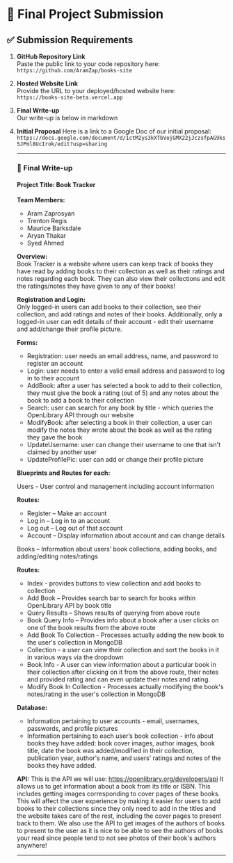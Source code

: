 # 🚀 Final Project Submission

## ✅ Submission Requirements

1. **GitHub Repository Link**  
   Paste the public link to your code repository here:  
   `https://github.com/AramZap/books-site`

2. **Hosted Website Link**  
   Provide the URL to your deployed/hosted website here:  
   `https://books-site-beta.vercel.app`

3. **Final Write-up**  
   Our write-up is below in markdown

4. **Initial Proposal**
   Here is a link to a Google Doc of our initial proposal:
   `https://docs.google.com/document/d/1ctM2ys3kXTbVojGMX22jJczsfpAG9ks5JPml8UcIrok/edit?usp=sharing`

   ---
   ### 📝 Final Write-up

   #### Project Title: Book Tracker

   **Team Members:**  
   - Aram Zaprosyan
   - Trenton Regis 
   - Maurice Barksdale
   - Aryan Thakar
   - Syed Ahmed


   **Overview:**  
   Book Tracker is a website where users can keep track of books they have read by adding books to their collection as well as their ratings and notes regarding each book. They can also view their collections and edit the ratings/notes they have given to any of their books!


   **Registration and Login:**  
   Only logged-in users can add books to their collection, see their collection, and add ratings and notes of their books. Additionally, only a logged-in user can edit details of their account - edit their username and add/change their profile picture.


   **Forms:**  
   - Registration: user needs an email address, name, and password to register an account
   - Login: user needs to enter a valid email address and password to log in to their account
   - AddBook: after a user has selected a book to add to their collection, they must give the book a rating (out of 5) and any notes about the book to add a book to their collection
   - Search: user can search for any book by title - which queries the OpenLibrary API through our website
   - ModifyBook: after selecting a book in their collection, a user can modify the notes they wrote about the book as well as the rating they gave the book
   - UpdateUsername: user can change their username to one that isn't claimed by another user
   - UpdateProfilePic: user can add or change their profile picture


   **Blueprints and Routes for each:**  

    Users - User control and management including account information

    **Routes:**
    - Register – Make an account  
    - Log in – Log in to an account  
    - Log out – Log out of that account  
    - Account – Display information about account and can change details  

    Books – Information about users’ book collections, adding books, and adding/editing notes/ratings

    **Routes:**
    - Index - provides buttons to view collection and add books to collection
    - Add Book – Provides search bar to search for books within OpenLibrary API by book title
    - Query Results – Shows results of querying from above route 
    - Book Query Info – Provides info about a book after a user clicks on one of the book results from the above route
    - Add Book To Collection - Processes actually adding the new book to the user's collection in MongoDB
    - Collection - a user can view their collection and sort the books in it in various ways via the dropdown
    - Book Info - A user can view information about a particular book in their collection after clicking on it from the above route, their notes and provided rating and can even update their notes and rating.
    - Modify Book In Collection - Processes actually modifying the book's notes/rating in the user's collection in MongoDB


   **Database:**
   - Information pertaining to user accounts - email, usernames, passwords, and profile pictures
   - Information pertaining to each user’s book collection - info about books they have added: book cover images, author images, book title, date the book was added/modified in their collection, publication year, author's name, and users’ ratings and notes of the books they have added.

  
   **API:**
    This is the API we will use: https://openlibrary.org/developers/api
    It allows us to get information about a book from its title or ISBN. This includes getting images corresponding to cover pages of these books. This will affect the user experience by making it easier for users to add books to their collections since they only need to add in the titles and the website takes care of the rest, including the cover pages to present back to them. We also use the API to get images of the authors of books to present to the user as it is nice to be able to see the authors of books your read since people tend to not see photos of their book's authors anywhere!


   ---